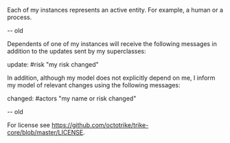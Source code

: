 Each of my instances represents an active entity.  For example, a human or a process. 

-- old

Dependents of one of my instances will receive the following messages in addition to the updates sent by my superclasses:

update: #risk			"my risk changed"

In addition, although my model does not explicitly depend on me, I inform my model of relevant changes using the following messages:

changed: #actors		"my name or risk changed"

-- old

For license see https://github.com/octotrike/trike-core/blob/master/LICENSE.
